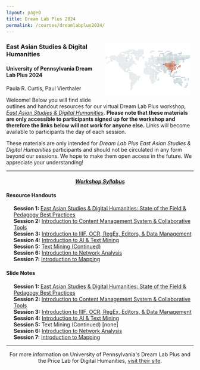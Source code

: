 ```yaml
---
layout: page0
title: Dream Lab Plus 2024
permalink: /courses/dreamlabplus2024/
---
```


<div style>
<img src="/images/east_asia_bg.png" style="float:right;max-width:45%;padding: 10px 10px 10px 15px;">
</div><h3>East Asian Studies & Digital Humanities</h3><p>
<h4>University of Pennsylvania Dream Lab Plus 2024</h4>
<p></p>
Paula R. Curtis, Paul Vierthaler<p></p>
<p></p>
<p></p>
Welcome! Below you will find slide outlines and handout resources for our virtual Dream Lab Plus workshop, <em><a href="https://web.sas.upenn.edu/dream-lab/dream-lab-plus-east-asian-studies-and-digital-humanities-2024/">East Asian Studies & Digital Humanities</a></em>. <b>Please note that these materials are only accessible to participants signed up for the workshop and therefore the links below will not work for anyone else.</b> Links will become available to participants the day of each session.
<p></p>
<p></p>
These materials are only intended for <em>Dream Lab Plus East Asian Studies & Digital Humanities</em> participants and should not be circulated in any form beyond our sessions. We hope to make them open access in the future. We appreciate your understanding!
<p></p>
<hr>
<p></p>
<center><em><h4><a href="https://docs.google.com/document/d/1zlaAxbR9U-TpO6tQIZ5Kp5NdAGHBoFBL8ZOCwkMgX-s/edit?usp=sharing">Workshop Syllabus</a></h4></em></center><p></p>
<p></p>
<h4>Resource Handouts</h4><p></p>

<span style="padding-left: 20px; display:block"><b>Session 1:</b> <a href="https://docs.google.com/document/d/1TW5YVVzF1tP2P1bRNuoHTTNEq72L7ubm_XWAeoBuLYM/edit?usp=sharing">East Asian Studies & Digital Humanities: State of the Field & Pedagogy Best Practices</a><br>
<b>Session 2:</b> <a href="https://docs.google.com/document/d/1Oi8ue_Ss38kCi2J7nOsfNNZXmoP-2cVQ-HJ636RRtkk/edit?usp=sharing">Introduction to Content Management System & Collaborative Tools</a><br>
<b>Session 3:</b> <a href="https://docs.google.com/document/d/1IFwO6SC0R9nw0st2AUIpeZkFtFb1UPRvjHxC82UfpA4/edit?usp=sharing">Introduction to IIIF, OCR, RegEx, Editors, & Data Management</a><br>
<b>Session 4:</b> <a href="https://docs.google.com/document/d/1EEkYyQ2SvXYRjLGp8PwSmf6lxwyY2hBZ7NJvxmcCcgA/edit?usp=sharing">Introduction to AI & Text Mining</a><br>
<b>Session 5:</b> <a href="https://docs.google.com/document/d/1yTVFYKifMM6BvWIP1634I94Kez51Qi3i3fpML_0C5VQ/edit?usp=sharing">Text Mining (Continued)</a><br>
<b>Session 6:</b> <a href="/docs/404/">Introduction to Network Analysis</a><br>
<b>Session 7:</b> <a href="/docs/404/">Introduction to Mapping</a><br>
</span>
<p></p>
<p></p>
<p></p>
<h4>Slide Notes</h4><p></p>

<span style="padding-left: 20px; display:block"><b>Session 1:</b> <a href="https://docs.google.com/document/d/1oKDDvTqWfdqSFhCgYruC0Tcq5ULNNu2gztmzr2lXRtE/edit?usp=sharing">East Asian Studies & Digital Humanities: State of the Field & Pedagogy Best Practices</a><br>
<b>Session 2:</b> <a href="https://docs.google.com/document/d/1-bc5AJK9xMZ1CfeC82bCP7pOvyFq8uPXhmBsRsYjC8Y/edit?usp=sharing">Introduction to Content Management System & Collaborative Tools</a><br>
<b>Session 3:</b> <a href="https://docs.google.com/document/d/1grfekyHGsTbUNFKDqJBO-jtZHi_7AP40ddhEVr6ak_A/edit?usp=sharing">Introduction to IIIF, OCR, RegEx, Editors, & Data Management</a><br>
<b>Session 4:</b> <a href="https://docs.google.com/document/d/1L79NLV9ZrqyNGAZRssaK4FRMsb65uvUlN6C_QLKWl1c/edit?usp=sharing">Introduction to AI & Text Mining</a><br>
<b>Session 5:</b> Text Mining (Continued) [none]<br>
<b>Session 6:</b> <a href="/docs/404/">Introduction to Network Analysis</a><br>
<b>Session 7:</b> <a href="/docs/404/">Introduction to Mapping</a><br>
</span>
<p></p>
<p></p>
<hr>
<p></p>
<center>For more information on University of Pennsylvania's Dream Lab Plus and the Price Lab for Digital Humanities, <a href="https://web.sas.upenn.edu/dream-lab/dream-lab-plus/">visit their site</a>.</center>
